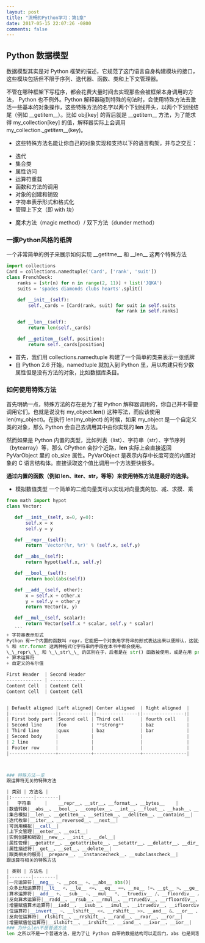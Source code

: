 ```yaml
---
layout: post
title: "流畅的Python学习：第1章"
date: 2017-05-15 22:07:26 -0800
comments: false
---
```


## Python 数据模型
数据模型其实是对 Python 框架的描述，它规范了这门语言自身构建模块的接口，这些模块包括但不限于序列、迭代器、函数、类和上下文管理器。

不管在哪种框架下写程序，都会花费大量时间去实现那些会被框架本身调用的方法， Python 也不例外。Python 解释器碰到特殊的句法时，会使用特殊方法去激活一些基本的对象操作，这些特殊方法的名字以两个下划线开头，以两个下划线结尾（例如 \_\_getitem\_\_）。比如 obj[key] 的背后就是 \_\_getitem\_\_ 方法，为了能求得 my_collection[key] 的值，解释器实际上会调用 my\_collection.__getitem_\_\_(key)。

+ 这些特殊方法名能让你自己的对象实现和支持以下的语言构架，并与之交互：
 - 迭代
 - 集合类
 - 属性访问
 - 运算符重载
 - 函数和方法的调用
 - 对象的创建和销毁
 - 字符串表示形式和格式化
 - 管理上下文（即 with 块）
+ 魔术方法（magic method）/ 双下方法（dunder method）

### 一摞Python风格的纸牌
一个非常简单的例子来展示如何实现 \_\_getitme\_\_ 和 \_\_len\_\_ 这两个特殊方法
```python
import collections
Card = collections.namedtuple('Card', ['rank', 'suit'])
class FrenchDeck:
    ranks = [str(n) for n in range(2, 11)] + list('JQKA')
    suits = 'spades diamonds clubs hearts'.split()

    def __init__(self):
        self._cards = [Card(rank, suit) for suit in self.suits
                                        for rank in self.ranks]

    def __len__(self):
        return len(self._cards)

    def __getitem__(self, position):
        return self._cards[position]
```
+ 首先，我们用 collections.namedtuple 构建了一个简单的类来表示一张纸牌
+ 自 Python 2.6 开始，namedtuple 就加入到 Python 里，用以构建只有少数属性但是没有方法的对象，比如数据库条目。

### 如何使用特殊方法
首先明确一点，特殊方法的存在是为了被 Python 解释器调用的，你自己并不需要调用它们。也就是说没有 my_object.__len__() 这种写法，而应该使用 len(my_object)。在执行 len(my_object) 的时候，如果 my_object 是一个自定义类的对象，那么 Python 会自己去调用其中由你实现的 __len__ 方法。

然而如果是 Python 内置的类型，比如列表（list）、字符串（str）、字节序列（bytearray）等，那么 CPython 会抄个近路，__len__ 实际上会直接返回 PyVarObject 里的 ob_size 属性。PyVarObject 是表示内存中长度可变的内置对象的 C 语言结构体。直接读取这个值比调用一个方法要快很多。

**通过内置的函数（例如 len、iter、str，等等）来使用特殊方法是最好的选择。**

+ 模拟数值类型
 一个简单的二维向量类可以实现对向量类的加、减、求摸、乘
 ```python
 from math import hypot
 class Vector:

    def __init__(self, x=0, y=0):
        self.x = x
        self.y = y

    def __repr__(self):
        return 'Vector(%r, %r)' % (self.x, self.y)

    def __abs__(self):
        return hypot(self.x, self.y)

    def __bool__(self):
        return bool(abs(self))

    def __add__(self, other):
        x = self.x + other.x
        y = self.y + other.y
        return Vector(x, y)

    def __mul__(self, scalar):
        return Vector(self.x * scalar, self.y * scalar)
    ```
+ 字符串表示形式
Python 有一个内置的函数叫 repr，它能把一个对象用字符串的形式表达出来以便辨认，这就是“字符串表示形式”。repr 就是通过 \_\_repr\_\_ 这个特殊方法来得到一个对象的字符串表示形式的。
% 和 str.format 这两种格式化字符串的手段在本书中都会使用。
\_\_repr\_\_ 和 \_\_str\_\_ 的区别在于，后者是在 str() 函数被使用，或是在用 print 函数打印一个对象的时候才被调用的，并且它返回的字符串对终端用户更友好。
+ 算术运算符
+ 自定义的布尔值

First Header  | Second Header
------------- | -------------
Content Cell  | Content Cell
Content Cell  | Content Cell


| Default aligned |Left aligned| Center aligned  | Right aligned  |
|-----------------|:-----------|:---------------:|---------------:|
| First body part |Second cell | Third cell      | fourth cell    |
| Second line     |foo         | **strong**      | baz            |
| Third line      |quux        | baz             | bar            |
| Second body     |            |                 |                |
| 2 line          |            |                 |                |
| Footer row      |            |                 |                |
|-----------------+------------+-----------------+----------------|



### 特殊方法一览
跟运算符无关的特殊方法

| 类别 | 方法名 |
|:--------|--------|
|   字符串     |    __repr__、__str__、__format__、__bytes__    |
|数值转换|__abs__、__bool__、__complex__、__int__、__float__、__hash__、__index__|
|集合模拟|__len__、__getitem__、__setitem__、__delitem__、__contains__|
|迭代枚举|__iter__、__reversed__、__next__|
|可调用模拟|__call__|
|上下文管理|__enter__、__exit__|
|实例创建和销毁|__new__、__init__、__del__|
|属性管理|__getattr__、__getattribute__、__setattr__、__delattr__、__dir__|
|属性描述符|__get__、__set__、__delete__|
|跟类相关的服务|__prepare__、__instancecheck__、__subclasscheck__|
跟运算符相关的特殊方法

| 类别 | 方法名 |
|--------|--------|
|一元运算符|__neg__ -、__pos__ +、__abs__ abs()|
|众多比较运算符|__lt__ <、__le__ <=、__eq__ ==、__ne__ !=、__gt__ >、__ge__ >=|
|算术运算符|__add__ +、__sub__ -、__mul__ *、__truediv__ /、__floordiv__ //、__mod__ %、__divmod__ divmod()、__pow__ ** 或pow()、__round__ round()|
|反向算术运算符|__radd__、__rsub__、__rmul__、__rtruediv__、__rfloordiv__、__rmod__、__rdivmod__、__rpow__|
|增量赋值算术运算符|__iadd__、__isub__、__imul__、__itruediv__、__ifloordiv__、__imod__、__ipow__|
|位运算符|__invert__ ~、__lshift__ <<、__rshift__ >>、__and__ &、__or__ 、__xor__ ^|
|反向位运算符|__rlshift__、__rrshift__、__rand__、__rxor__、__ror__|
|增量赋值位运算符|__ilshift__、__irshift__、__iand__、__ixor__、__ior__|
### 为什么len不是普通方法
len 之所以不是一个普通方法，是为了让 Python 自带的数据结构可以走后门，abs 也是同理。但是多亏了它是特殊方法，我们也可以把 len 用于自定义数据类型。
